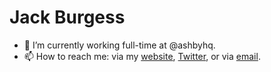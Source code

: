 # Jack Burgess

- 🔭 I’m currently working full-time at @ashbyhq.
- 📫 How to reach me: via my [website](https://jackburgess.co.uk), [Twitter](https://twitter.com/jack_thb), or via [email](mailto:hi@jackburgess.co.uk).
